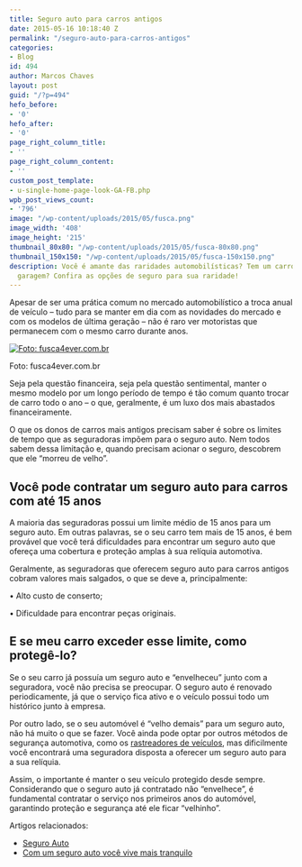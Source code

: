 ```yaml
---
title: Seguro auto para carros antigos
date: 2015-05-16 10:18:40 Z
permalink: "/seguro-auto-para-carros-antigos"
categories:
- Blog
id: 494
author: Marcos Chaves
layout: post
guid: "/?p=494"
hefo_before:
- '0'
hefo_after:
- '0'
page_right_column_title:
- ''
page_right_column_content:
- ''
custom_post_template:
- u-single-home-page-look-GA-FB.php
wpb_post_views_count:
- '796'
image: "/wp-content/uploads/2015/05/fusca.png"
image_width: '408'
image_height: '215'
thumbnail_80x80: "/wp-content/uploads/2015/05/fusca-80x80.png"
thumbnail_150x150: "/wp-content/uploads/2015/05/fusca-150x150.png"
description: Você é amante das raridades automobilísticas? Tem um carro antigo na
  garagem? Confira as opções de seguro para sua raridade!
---
```


Apesar de ser uma prática comum no mercado automobilístico a troca anual de veículo – tudo para se manter em dia com as novidades do mercado e com os modelos de última geração – não é raro ver motoristas que permanecem com o mesmo carro durante anos.

<div id="attachment_495"  class="wp-caption aligncenter">
  <a href="/wp-content/uploads/2015/05/fusca.png"><img class="size-full wp-image-495" src="/wp-content/uploads/2015/05/fusca.png" alt="Foto: fusca4ever.com.br" width="408" height="215" srcset="/wp-content/uploads/2015/05/fusca.png 408w, /wp-content/uploads/2015/05/fusca-250x132.png 250w, /wp-content/uploads/2015/05/fusca-120x63.png 120w" sizes="(max-width: 408px) 100vw, 408px" /></a>
  
  <p class="wp-caption-text">
    Foto: fusca4ever.com.br
  </p>
</div>

Seja pela questão financeira, seja pela questão sentimental, manter o mesmo modelo por um longo período de tempo é tão comum quanto trocar de carro todo o ano – o que, geralmente, é um luxo dos mais abastados financeiramente.
  
O que os donos de carros mais antigos precisam saber é sobre os limites de tempo que as seguradoras impõem para o seguro auto. Nem todos sabem dessa limitação e, quando precisam acionar o seguro, descobrem que ele “morreu de velho”.

## Você pode contratar um seguro auto para carros com até 15 anos

A maioria das seguradoras possui um limite médio de 15 anos para um seguro auto. Em outras palavras, se o seu carro tem mais de 15 anos, é bem provável que você terá dificuldades para encontrar um seguro auto que ofereça uma cobertura e proteção amplas à sua relíquia automotiva.

Geralmente, as seguradoras que oferecem seguro auto para carros antigos cobram valores mais salgados, o que se deve a, principalmente:

• Alto custo de conserto;
  
• Dificuldade para encontrar peças originais.

## E se meu carro exceder esse limite, como protegê-lo?

Se o seu carro já possuía um seguro auto e “envelheceu” junto com a seguradora, você não precisa se preocupar. O seguro auto é renovado periodicamente, já que o serviço fica ativo e o veículo possui todo um histórico junto à empresa.

Por outro lado, se o seu automóvel é “velho demais” para um seguro auto, não há muito o que se fazer. Você ainda pode optar por outros métodos de segurança automotiva, como os <a href="http://www.rastreadores.org/rastreador-de-veiculo-seguranca-diaria" target="_blank">rastreadores de veículos</a>, mas dificilmente você encontrará uma seguradora disposta a oferecer um seguro auto para a sua relíquia.

Assim, o importante é manter o seu veículo protegido desde sempre. Considerando que o seguro auto já contratado não “envelhece”, é fundamental contratar o serviço nos primeiros anos do automóvel, garantindo proteção e segurança até ele ficar “velhinho”.

Artigos relacionados:

  * <a href="/seguro-auto" target="_blank">Seguro Auto</a>
  * <a href="/com-um-seguro-auto-voce-vive-mais-tranquilo" target="_blank">Com um seguro auto você vive mais tranquilo</a>
